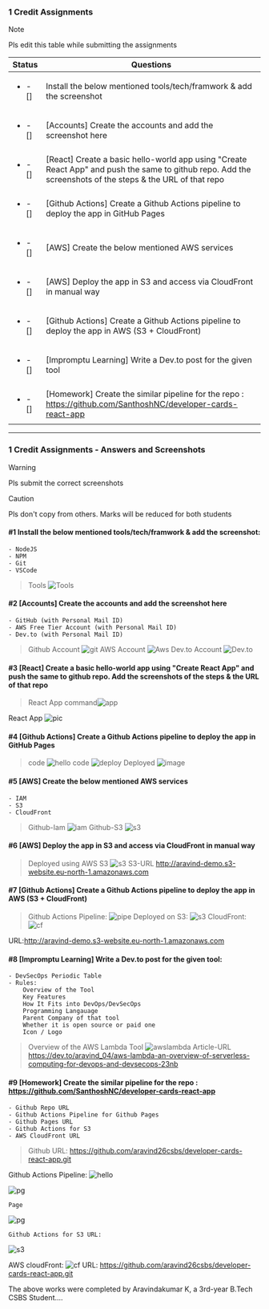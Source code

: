 ### 1 Credit Assignments

> [!NOTE]
> Pls edit this table while submitting the assignments

| Status         | Questions     | 
|----------------|---------------|
| <ul><li>- [] </li></ul> | Install the below mentioned tools/tech/framwork & add the screenshot |
| <ul><li>- [] </li></ul> | [Accounts] Create the accounts and add the screenshot here |
| <ul><li>- [] </li></ul> | [React] Create a basic hello-world app using "Create React App" and push the same to github repo. Add the screenshots of the steps & the URL of that repo |
| <ul><li>- [] </li></ul> | [Github Actions] Create a Github Actions pipeline to deploy the app in GitHub Pages |
| <ul><li>- [] </li></ul> | [AWS] Create the below mentioned AWS services |
| <ul><li>- [] </li></ul> | [AWS] Deploy the app in S3 and access via CloudFront in manual way  |
| <ul><li>- [] </li></ul> | [Github Actions] Create a Github Actions pipeline to deploy the app in AWS (S3 + CloudFront)  |
| <ul><li>- [] </li></ul> | [Impromptu Learning] Write a Dev.to post for the given tool  |
| <ul><li>- [] </li></ul> | [Homework] Create the similar pipeline for the repo : https://github.com/SanthoshNC/developer-cards-react-app  |

***

### 1 Credit Assignments - Answers and Screenshots

> [!WARNING]
> Pls submit the correct screenshots

> [!CAUTION]
> Pls don't copy from others. Marks will be reduced for both students

#### #1 Install the below mentioned tools/tech/framwork & add the screenshot:
	- NodeJS 
	- NPM 
	- Git
	- VSCode
> Tools 
  ![Tools](assignment/tools.png)

#### #2 [Accounts] Create the accounts and add the screenshot here
	- GitHub (with Personal Mail ID)
	- AWS Free Tier Account (with Personal Mail ID)
	- Dev.to (with Personal Mail ID)
> Github Account 
  ![git](assignment/github.png)
  AWS Account 
  ![Aws](assignment/aws.png)
  Dev.to Account
  ![Dev.to](assignment/dev.to.png)

#### #3 [React] Create a basic hello-world app using "Create React App" and push the same to github repo. Add the screenshots of the steps & the URL of that repo
>React App command![app](assignment/reactappc.png)

 React App ![pic](assignment/reactappi.png)

#### #4 [Github Actions] Create a Github Actions pipeline to deploy the app in GitHub Pages
> code
  ![hello](assignment/hellow.png)
  code
  ![deploy](assignment/deploy.png)
  Deployed
  ![image](assignment/domain.png)

#### #5 [AWS] Create the below mentioned AWS services
	- IAM
	- S3
	- CloudFront
> Github-Iam
  ![iam](assignment/awsiam.png)
  Github-S3
  ![s3](assignment/awss3.png)

#### #6 [AWS] Deploy the app in S3 and access via CloudFront in manual way
> Deployed using AWS S3
  ![s3](assignment/deploy-s3.png)
  S3-URL
  http://aravind-demo.s3-website.eu-north-1.amazonaws.com

#### #7 [Github Actions] Create a Github Actions pipeline to deploy the app in AWS (S3 + CloudFront)
>   Github Actions Pipeline:
  ![pipe](assignment/actionspipe.png)
    Deployed on S3:
  ![s3](assignment/deploy-s3.png)
    CloudFront:
  ![cf](assignment/cf.png)

  URL:http://aravind-demo.s3-website.eu-north-1.amazonaws.com

#### #8 [Impromptu Learning] Write a Dev.to post for the given tool:
	- DevSecOps Periodic Table
	- Rules:
		Overview of the Tool
		Key Features
		How It Fits into DevOps/DevSecOps
		Programming Langauage
		Parent Company of that tool
		Whether it is open source or paid one
		Icon / Logo
> Overview of the AWS Lambda Tool
  ![awslambda](assignment/dev.to.png)
  Article-URL
  https://dev.to/aravind_04/aws-lambda-an-overview-of-serverless-computing-for-devops-and-devsecops-23nb

#### #9 [Homework] Create the similar pipeline for the repo : https://github.com/SanthoshNC/developer-cards-react-app
	- Github Repo URL
	- Github Actions Pipeline for Github Pages
	- Github Pages URL
 	- Github Actions for S3
 	- AWS CloudFront URL

> Github URL:
https://github.com/aravind26csbs/developer-cards-react-app.git
   
   Github Actions Pipeline:
   ![hello](assignment/hello-d.png)

   ![pg](assignment/deploy-pg.png)
    
    Page
   ![pg](assignment/cloud.png)

	Github Actions for S3 URL:
   ![s3](assignment/actionspipe.png)

  AWS cloudFront:
   ![cf](assignment/cf.png)
  URL:
  https://github.com/aravind26csbs/developer-cards-react-app.git

 The above works were completed by Aravindakumar K, a 3rd-year B.Tech CSBS Student....